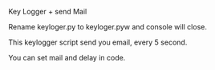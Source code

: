 Key Logger + send Mail

Rename keyloger.py to keyloger.pyw and console will close.

This keylogger script send you email, every 5 second.

You can set mail and delay in code.
